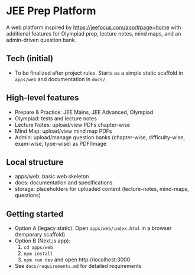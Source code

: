 # JEE Prep Platform

A web platform inspired by https://jeefocus.com/app/#page=home with additional features for Olympiad prep, lecture notes, mind maps, and an admin-driven question bank.

## Tech (initial)
- To be finalized after project rules. Starts as a simple static scaffold in `apps/web` and documentation in `docs/`.

## High-level features
- Prepare & Practice: JEE Mains, JEE Advanced, Olympiad
- Olympiad: tests and lecture notes
- Lecture Notes: upload/view PDFs chapter-wise
- Mind Map: upload/view mind map PDFs
- Admin: upload/manage question banks (chapter-wise, difficulty-wise, exam-wise, type-wise) as PDF/image

## Local structure
- apps/web: basic web skeleton
- docs: documentation and specifications
- storage: placeholders for uploaded content (lecture-notes, mind-maps, questions)

## Getting started
- Option A (legacy static): Open `apps/web/index.html` in a browser (temporary scaffold)
- Option B (Next.js app):
  1. `cd apps/web`
  2. `npm install`
  3. `npm run dev` and open http://localhost:3000
- See `docs/requirements.md` for detailed requirements

